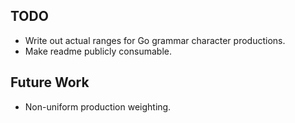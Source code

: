 TODO
----
 - Write out actual ranges for Go grammar character productions.
 - Make readme publicly consumable.

Future Work
-----------
 - Non-uniform production weighting.
